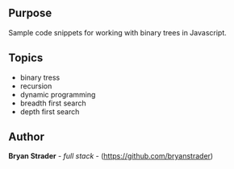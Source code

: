 ## Purpose

Sample code snippets for working with binary trees in Javascript.

## Topics

* binary tress
* recursion
* dynamic programming
* breadth first search
* depth first search

## Author

**Bryan Strader** - *full stack* - (https://github.com/bryanstrader)